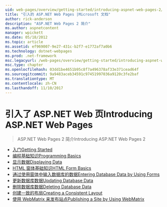 ```yaml
---
uid: web-pages/overview/getting-started/introducing-aspnet-web-pages-2/index
title: "引入的 ASP.NET Web Pages |Microsoft 文档"
author: rick-anderson
description: "ASP.NET Web Pages 2 简介"
ms.author: aspnetcontent
manager: wpickett
ms.date: 05/18/2012
ms.topic: article
ms.assetid: ef969007-9e27-431c-b2f7-e1772af7a0b6
ms.technology: dotnet-webpages
ms.prod: .net-framework
msc.legacyurl: /web-pages/overview/getting-started/introducing-aspnet-web-pages-2
msc.type: chapter
ms.openlocfilehash: 03dd1be4651b95c8f7a496378af33e371cead64f
ms.sourcegitcommit: 9a9483aceb34591c97451997036a9120c3fe2baf
ms.translationtype: MT
ms.contentlocale: zh-CN
ms.lasthandoff: 11/10/2017
---
```

<a name="introducing-aspnet-web-pages"></a><span data-ttu-id="4842b-103">引入了 ASP.NET Web 页</span><span class="sxs-lookup"><span data-stu-id="4842b-103">Introducing ASP.NET Web Pages</span></span>
====================
> <span data-ttu-id="4842b-104">ASP.NET Web Pages 2 简介</span><span class="sxs-lookup"><span data-stu-id="4842b-104">Introducing ASP.NET Web Pages 2</span></span>


- [<span data-ttu-id="4842b-105">入门</span><span class="sxs-lookup"><span data-stu-id="4842b-105">Getting Started</span></span>](getting-started.md)
- [<span data-ttu-id="4842b-106">编程基础知识</span><span class="sxs-lookup"><span data-stu-id="4842b-106">Programming Basics</span></span>](intro-to-web-pages-programming.md)
- [<span data-ttu-id="4842b-107">显示数据</span><span class="sxs-lookup"><span data-stu-id="4842b-107">Displaying Data</span></span>](displaying-data.md)
- [<span data-ttu-id="4842b-108">HTML 窗体基础知识</span><span class="sxs-lookup"><span data-stu-id="4842b-108">HTML Form Basics</span></span>](form-basics.md)
- [<span data-ttu-id="4842b-109">通过使用窗体中输入数据库的数据</span><span class="sxs-lookup"><span data-stu-id="4842b-109">Entering Database Data by Using Forms</span></span>](entering-data.md)
- [<span data-ttu-id="4842b-110">更新数据库数据</span><span class="sxs-lookup"><span data-stu-id="4842b-110">Updating Database Data</span></span>](updating-data.md)
- [<span data-ttu-id="4842b-111">删除数据库数据</span><span class="sxs-lookup"><span data-stu-id="4842b-111">Deleting Database Data</span></span>](deleting-data.md)
- [<span data-ttu-id="4842b-112">创建一致的布局</span><span class="sxs-lookup"><span data-stu-id="4842b-112">Creating a Consistent Layout</span></span>](layouts.md)
- [<span data-ttu-id="4842b-113">使用 WebMatrix 来发布站点</span><span class="sxs-lookup"><span data-stu-id="4842b-113">Publishing a Site by Using WebMatrix</span></span>](publishing.md)
